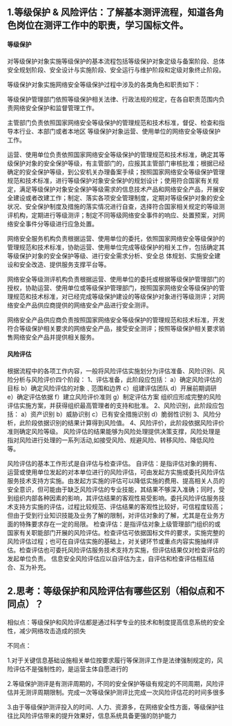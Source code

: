 ## 1.等级保护 & 风险评估：了解基本测评流程，知道各角色岗位在测评工作中的职责，学习国标文件。

#### 等级保护

对等级保护对象实施等级保护的基本流程包括等级保护对象定级与备案阶段、总体安全规划阶段、安全设计与实施阶段、安全运行与维护阶段和定级对象终止阶段。



等级保护对象实施网络安全等级保护过程中涉及的各类角色和职责如下：

等级保护管理部门依照等级保护相关法律、行政法规的规定，在各自职责范围内负责网络安全保护和监督管理工作。

主管部门负责依照国家网络安全等级保护的管理规范和技术标准，督促、检查和指导本行业、本部门或者本地区
等级保护对象运营、使用单位的网络安全等级保护工作。

运营、使用单位负责依照国家网络安全等级保护的管理规范和技术标准，确定其等级保护对象的安全保护等级，有主管部门的，应报其主管部门审核批准；根据已经确定的安全保护等级，到公安机关办理备案手续；按照国家网络安全等级保护管理规范和技术标准，进行等级保护对象安全保护的规划设计；使用符合国家有关规定，满足等级保护对象安全保护等级需求的信息技术产品和网络安全产品，开展安全建设或者改建工作；制定、落实各项安全管理制度，定期对等级保护对象的安全状况、安全保护制度及措施的落实情况进行自查，选择符合国家相关规定的等级测评机构，定期进行等级测评；制定不同等级网络安全事件的响应、处置预案，对网络安全事件分等级进行应急处置。

网络安全服务机构负责根据运营、使用单位的委托，依照国家网络安全等级保护的管理规范和技术标准，协助运营、使用单位完成等级保护的相关工作，包括确定其等级保护对象的安全保护等级、进行安全需求分析、安全总
体规划、实施安全建设和安全改造、提供服务支撑平台等。

网络安全等级测评机构负责根据运营、使用单位的委托或根据等级保护管理部门的授权，协助运营、使用单位或等级保护管理部门，按照国家网络安全等级保护的管理规范和技术标准，对已经完成等级保护建设的等级保护对象进行等级测评；对网络安全产品供应商提供的网络安全产品进行安全测评。

网络安全产品供应商负责按照国家网络安全等级保护的管理规范和技术标准，开发符合等级保护相关要求的网络安全产品，接受安全测评；按照等级保护相关要求销售网络安全产品并提供相关服务。

#### 风险评估

根据流程中的各项工作内容，一般将风险评估实施划分为评估准备、风险识别、风险分析与风险评价四个阶段：
1、评估准备，此阶段应包括：
a）确定风险评估的目标
b）确定风险评估的对象﹑范围和边界
c）组建评估团队
d）开展前期调研
e）确定评估依据
f）建立风险评价准则
g）制定评估方案
组织应形成完整的风险评估实施方案，并获得组织最高管理者的支持和批准。
2、风险识别，此阶段应包括：
a）资产识别
b）威胁识别
c）已有安全措施识别
d）脆弱性识别
3、风险分析，此阶段依据识别的结果计算得到风险值。
4、风险评价，此阶段依据风险评价准则确定风险等级。
风险评估的结果能够为风险处理提供决策支撑，风险处理是指对风险进行处理的一系列活动,如接受风险、规避风险、转移风险、降低风险等。



风险评估的基本工作形式是自评估与检查评估。
自评估：是指评估对象的拥有、运营或使用单位发起的对本单位进行的风险评估，可由发起方实施或委托风险评估服务技术支持方实施。由发起方实施的评估可以降低实施的费用、提高相关人员的安全意识，但可能由于缺乏风险评估的专业技能，其结果不够深入准确；同时，受到组织内部各种因素的影响，其评估结果的客观性易受影响。委托风险评估服务技术支持方实施的评估，过程比较规范、评估结果的客观性比较好，可信程度较高；但由于受到行业知识技能及业务了解的限制，对评估对象的了解，尤其是在业务方面的特殊要求存在一定的局限。
检查评估：是指评估对象上级管理部门组织的或国家有关职能部门开展的风险评估。检查评估可依据国标文件的要求，实施完整的风险评估过程；也可在自评估实施的基础上，对关键环节或重点内容实施抽样评估。检查评估也可委托风险评估服务技术支持方实施，但评估结果仅对检查评估的发起单位负责。
信息安全风险评估应以自评估为主，自评估和检查评估相互结合、互为补充。

## 2.思考：等级保护和风险评估有哪些区别（相似点和不同点）？

相似点：等级保护和风险评估都是通过科学专业的技术和制度提高信息系统的安全性，减少网络攻击造成的损失

不同点：

1.对于关键信息基础设施相关单位按要求履行等保测评工作是法律强制规定的，风险评估不是强制性的，是运营主体自愿进行的

2.等级保护测评是有测评周期的，不同的安全保护等级有规定的不同周期，风险评估并无测评周期限制。完成一次等级保护测评比完成一次风险评估花的时间多很多

3.由于等级保护测评投入的时间、人力、资源多，在网络安全性方面，等级保护往往比风险评估带来的提升效果好，信息系统具备更强的防护能力